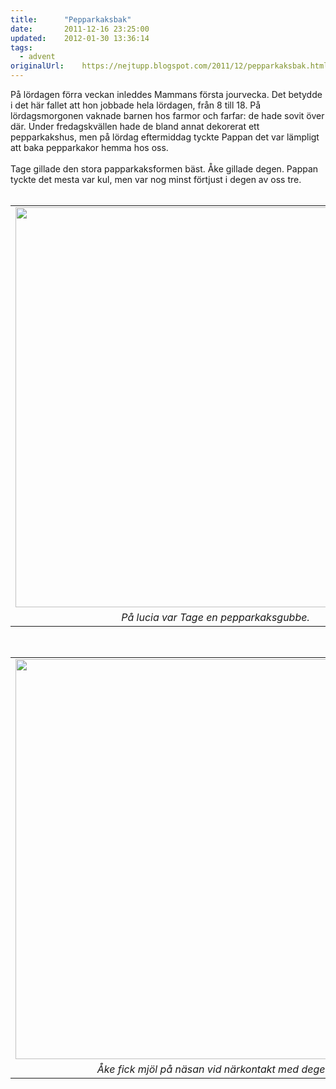 ```yaml
---
title:		"Pepparkaksbak"
date:		2011-12-16 23:25:00
updated:	2012-01-30 13:36:14
tags: 
  - advent	
originalUrl:	https://nejtupp.blogspot.com/2011/12/pepparkaksbak.html
---
```


<div class="separator" style="clear: both; text-align: left;">På lördagen förra veckan inleddes Mammans första jourvecka. Det betydde i det här fallet att hon jobbade hela lördagen, från 8 till 18. På lördagsmorgonen vaknade barnen hos farmor och farfar: de hade sovit över där. Under fredagskvällen hade de bland annat dekorerat ett pepparkakshus, men på lördag eftermiddag tyckte Pappan det var lämpligt att baka pepparkakor hemma hos oss.</div><div class="separator" style="clear: both; text-align: left;"><br></div><div class="separator" style="clear: both; text-align: left;">Tage gillade den stora papparkaksformen bäst. Åke gillade degen. Pappan tyckte det mesta var kul, men var nog minst förtjust i degen av oss tre. </div><div class="separator" style="clear: both; text-align: center;"></div><br><table align="center" cellpadding="0" cellspacing="0" class="tr-caption-container" style="margin-left: auto; margin-right: auto; text-align: center;"><tbody><tr><td style="text-align: center;"><img src="../../../../img/Hemma+i+advent-_MG_0060.jpg" width="640"></td></tr><tr><td class="tr-caption" style="text-align: center;"><i>På lucia var Tage en pepparkaksgubbe.</i></td></tr></tbody></table><br><table align="center" cellpadding="0" cellspacing="0" class="tr-caption-container" style="margin-left: auto; margin-right: auto; text-align: center;"><tbody><tr><td style="text-align: center;"><img src="../../../../img/Hemma+i+advent-_MG_0067.jpg" width="640"></td></tr><tr><td class="tr-caption" style="text-align: center;"><i>Åke fick mjöl på näsan vid närkontakt med degen.</i></td></tr></tbody></table>
<!-- no comments on this post -->